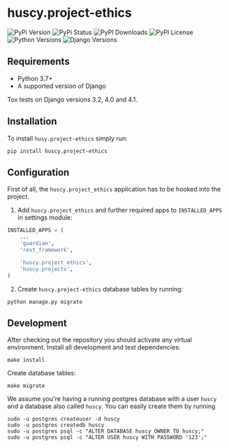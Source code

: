 huscy.project-ethics
======

![PyPi Version](https://img.shields.io/pypi/v/huscy-project-ethics.svg)
![PyPi Status](https://img.shields.io/pypi/status/huscy-project-ethics)
![PyPI Downloads](https://img.shields.io/pypi/dm/huscy-project-ethics)
![PyPI License](https://img.shields.io/pypi/l/huscy-project-ethics?color=yellow)
![Python Versions](https://img.shields.io/pypi/pyversions/huscy-project-ethics.svg)
![Django Versions](https://img.shields.io/pypi/djversions/huscy-project-ethics)



Requirements
------

- Python 3.7+
- A supported version of Django

Tox tests on Django versions 3.2, 4.0 and 4.1.



Installation
------

To install `husy.project-ethics` simply run:
```
pip install huscy.project-ethics
```



Configuration
------

First of all, the `huscy.project_ethics` application has to be hooked into the project.

1. Add `huscy.project_ethics` and further required apps to `INSTALLED_APPS` in settings module:

```python
INSTALLED_APPS = (
    ...
    'guardian',
    'rest_framework',

    'huscy.project_ethics',
    'huscy.projects',
)
```

2. Create `huscy.project-ethics` database tables by running:

```
python manage.py migrate
```



Development
------

After checking out the repository you should activate any virtual environment.
Install all development and test dependencies:

```
make install
```

Create database tables:

```
make migrate
```

We assume you're having a running postgres database with a user `huscy` and a database also called `huscy`.
You can easily create them by running

```
sudo -u postgres createuser -d huscy
sudo -u postgres createdb huscy
sudo -u postgres psql -c "ALTER DATABASE huscy OWNER TO huscy;"
sudo -u postgres psql -c "ALTER USER huscy WITH PASSWORD '123';"
```
